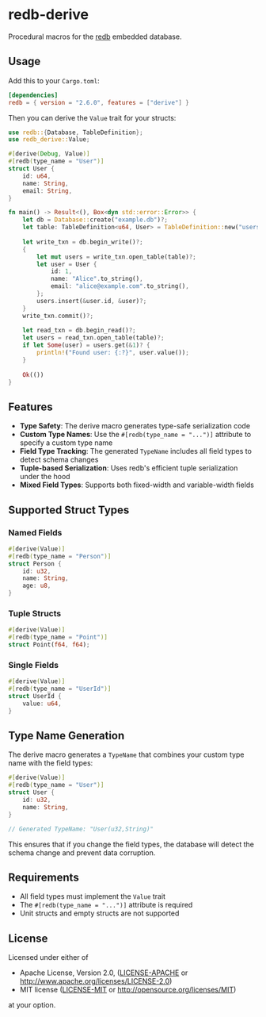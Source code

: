 # redb-derive

Procedural macros for the [redb](https://crates.io/crates/redb) embedded database.

## Usage

Add this to your `Cargo.toml`:

```toml
[dependencies]
redb = { version = "2.6.0", features = ["derive"] }
```

Then you can derive the `Value` trait for your structs:

```rust
use redb::{Database, TableDefinition};
use redb_derive::Value;

#[derive(Debug, Value)]
#[redb(type_name = "User")]
struct User {
    id: u64,
    name: String,
    email: String,
}

fn main() -> Result<(), Box<dyn std::error::Error>> {
    let db = Database::create("example.db")?;
    let table: TableDefinition<u64, User> = TableDefinition::new("users");
    
    let write_txn = db.begin_write()?;
    {
        let mut users = write_txn.open_table(table)?;
        let user = User {
            id: 1,
            name: "Alice".to_string(),
            email: "alice@example.com".to_string(),
        };
        users.insert(&user.id, &user)?;
    }
    write_txn.commit()?;
    
    let read_txn = db.begin_read()?;
    let users = read_txn.open_table(table)?;
    if let Some(user) = users.get(&1)? {
        println!("Found user: {:?}", user.value());
    }
    
    Ok(())
}
```

## Features

- **Type Safety**: The derive macro generates type-safe serialization code
- **Custom Type Names**: Use the `#[redb(type_name = "...")]` attribute to specify a custom type name
- **Field Type Tracking**: The generated `TypeName` includes all field types to detect schema changes
- **Tuple-based Serialization**: Uses redb's efficient tuple serialization under the hood
- **Mixed Field Types**: Supports both fixed-width and variable-width fields

## Supported Struct Types

### Named Fields
```rust
#[derive(Value)]
#[redb(type_name = "Person")]
struct Person {
    id: u32,
    name: String,
    age: u8,
}
```

### Tuple Structs
```rust
#[derive(Value)]
#[redb(type_name = "Point")]
struct Point(f64, f64);
```

### Single Fields
```rust
#[derive(Value)]
#[redb(type_name = "UserId")]
struct UserId {
    value: u64,
}
```

## Type Name Generation

The derive macro generates a `TypeName` that combines your custom type name with the field types:

```rust
#[derive(Value)]
#[redb(type_name = "User")]
struct User {
    id: u32,
    name: String,
}

// Generated TypeName: "User(u32,String)"
```

This ensures that if you change the field types, the database will detect the schema change and prevent data corruption.

## Requirements

- All field types must implement the `Value` trait
- The `#[redb(type_name = "...")]` attribute is required
- Unit structs and empty structs are not supported

## License

Licensed under either of

 * Apache License, Version 2.0, ([LICENSE-APACHE](LICENSE-APACHE) or http://www.apache.org/licenses/LICENSE-2.0)
 * MIT license ([LICENSE-MIT](LICENSE-MIT) or http://opensource.org/licenses/MIT)

at your option.
